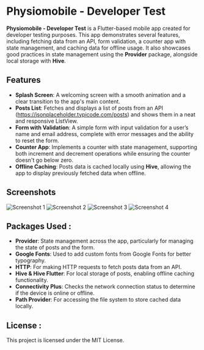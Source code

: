 # Physiomobile - Developer Test

**Physiomobile - Developer Test** is a Flutter-based mobile app created for developer testing purposes. This app demonstrates several features, including fetching data from an API, form validation, a counter app with state management, and caching data for offline usage. It also showcases good practices in state management using the **Provider** package, alongside local storage with **Hive**.

## Features

- **Splash Screen**: A welcoming screen with a smooth animation and a clear transition to the app's main content.
- **Posts List**: Fetches and displays a list of posts from an API (https://jsonplaceholder.typicode.com/posts) and shows them in a neat and responsive ListView.
- **Form with Validation**: A simple form with input validation for a user’s name and email address, complete with error messages and the ability to reset the form.
- **Counter App**: Implements a counter with state management, supporting both increment and decrement operations while ensuring the counter doesn't go below zero.
- **Offline Caching**: Posts data is cached locally using **Hive**, allowing the app to display previously fetched data when offline.

## Screenshots

![Screenshot 1](assets/images/1.jpg)
![Screenshot 2](assets/images/2.jpg)
![Screenshot 3](assets/images/3.jpg)
![Screenshot 4](assets/images/4.jpg)

## Packages Used :

- **Provider**: State management across the app, particularly for managing the state of posts and the form.
- **Google Fonts**: Used to add custom fonts from Google Fonts for better typography.
- **HTTP**: For making HTTP requests to fetch posts data from an API.
- **Hive & Hive Flutter**: For local storage of posts, enabling offline caching functionality.
- **Connectivity Plus**: Checks the network connection status to determine if the device is online or offline.
- **Path Provider**: For accessing the file system to store cached data locally.

## License :

This project is licensed under the MIT License.
